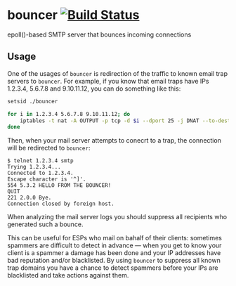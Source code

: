 # bouncer [![Build Status](https://travis-ci.org/sjinks/bouncer.png?branch=master)](https://travis-ci.org/sjinks/bouncer)

epoll()-based SMTP server that bounces incoming connections

## Usage

One of the usages of `bouncer` is redirection of the traffic to known email trap servers to `bouncer`.
For example, if you know that email traps have IPs 1.2.3.4, 5.6.7.8 and 9.10.11.12, you can do something like this:

```bash
setsid ./bouncer
```

```bash
for i in 1.2.3.4 5.6.7.8 9.10.11.12; do
    iptables -t nat -A OUTPUT -p tcp -d $i --dport 25 -j DNAT --to-destination 127.0.0.1:10025
done
```

Then, when your mail server attempts to conecrt to a trap, the connection will be redirected to `bouncer`:

```
$ telnet 1.2.3.4 smtp
Trying 1.2.3.4...
Connected to 1.2.3.4.
Escape character is '^]'.
554 5.3.2 HELLO FROM THE BOUNCER!
QUIT
221 2.0.0 Bye.
Connection closed by foreign host.
```

When analyzing the mail server logs you should suppress all recipients who generated such a bounce.

This can be useful for ESPs who mail on bahalf of their clients: sometimes spammers are difficult to detect in advance — when you get to know your client is a spammer a damage has been done and your IP addresses have bad reputation and/or blacklisted.
By using `bouncer` to suppress all known trap domains you have a chance to detect spammers before your IPs are blacklisted and take actions against them.
